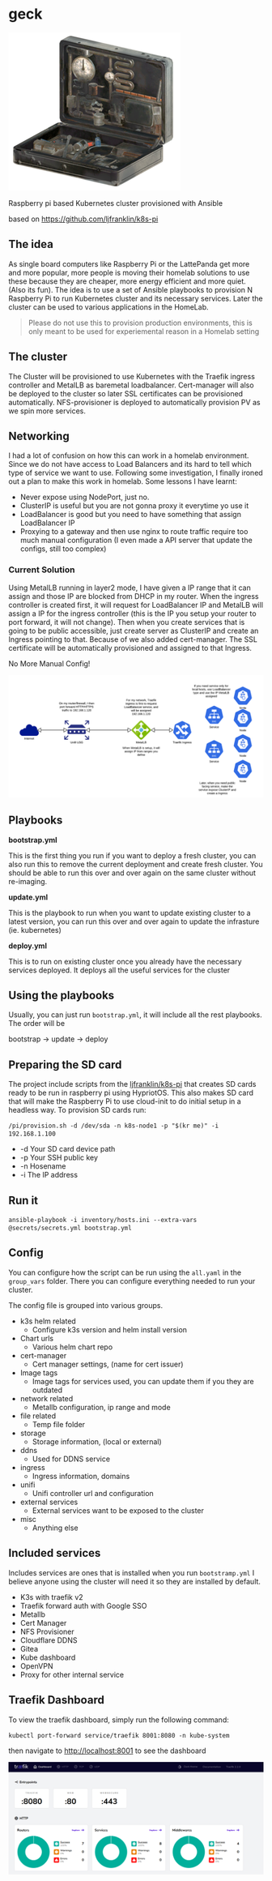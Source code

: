 # geck

![Garden of Eden Creation Kit](geck.png)

Raspberry pi based Kubernetes cluster provisioned with Ansible

based on https://github.com/ljfranklin/k8s-pi

## The idea
As single board computers like Raspberry Pi or the LattePanda get more and more popular, more people is moving their homelab solutions to use these because they are cheaper, more energy efficient and more quiet. (Also its fun). The idea is to use a set of Ansible playbooks to provision N Raspberry Pi to run Kubernetes cluster and its necessary services. Later the cluster can be used to various applications in the HomeLab.

> Please do not use this to provision production environments, this is only meant to be used for experiemental reason in a Homelab setting

## The cluster
The Cluster will be provisioned to use Kubernetes with the Traefik ingress controller and MetalLB as baremetal loadbalancer. Cert-manager will also be deployed to the cluster so later SSL certificates can be provisioned automatically. NFS-provisioner is deployed to automatically provision PV as we spin more services.

## Networking
I had a lot of confusion on how this can work in a homelab environment. Since we do not have access to Load Balancers and its hard to tell which type of service we want to use. Following some investigation, I finally ironed out a plan to make this work in homelab. Some lessons I have learnt:

- Never expose using NodePort, just no.
- ClusterIP is useful but you are not gonna proxy it everytime yo use it
- LoadBalancer is good but you need to have something that assign LoadBalancer IP
- Proxying to a gateway and then use nginx to route traffic require too much manual configuration (I even made a API server that update the configs, still too complex)

### Current Solution

Using MetalLB running in layer2 mode, I have given a IP range that it can assign and those IP are blocked from DHCP in my router. When the ingress controller is created first, it will request for LoadBalancer IP and MetalLB will assign a IP for the ingress controller (this is the IP you setup your router to port forward, it will not change). Then when you create services that is going to be public accessible, just create server as ClusterIP and create an Ingress pointing to that. Because of we also added cert-manager. The SSL certificate will be automatically provisioned and assigned to that Ingress.

No More Manual Config!

![Geck Network](geck_network.png)

## Playbooks

__bootstrap.yml__

This is the first thing you run if you want to deploy a fresh cluster, you can also run this to remove the current deployment and create fresh cluster. You should be able to run this over and over again on the same cluster without re-imaging.

__update.yml__

This is the playbook to run when you want to update existing cluster to a latest version, you can run this over and over again to update the infrasture (ie. kubernetes)

__deploy.yml__

This is to run on existing cluster once you already have the necessary services deployed. It deploys all the useful services for the cluster

## Using the playbooks
Usually, you can just run `bootstrap.yml`, it will include all the rest playbooks. The order will be

bootstrap -> update -> deploy

## Preparing the SD card
The project include scripts from the [ljfranklin/k8s-pi](https://github.com/ljfranklin/k8s-pi) that creates SD cards ready to be run in raspberry pi using HypriotOS. This also makes SD card that will make the Raspberry Pi to use cloud-init to do initial setup in a headless way. To provision SD cards run:

```
/pi/provision.sh -d /dev/sda -n k8s-node1 -p "$(kr me)" -i 192.168.1.100
```

* -d Your SD card device path
* -p Your SSH public key
* -n Hosename
* -i The IP address

## Run it

```
ansible-playbook -i inventory/hosts.ini --extra-vars @secrets/secrets.yml bootstrap.yml
```

## Config
You can configure how the script can be run using the `all.yaml` in the `group_vars` folder. There you can configure everything needed to run your cluster.

The config file is grouped into various groups.

- k3s helm related
    - Configure k3s version and helm install version
- Chart urls
    - Various helm chart repo
- cert-manager
    - Cert manager settings, (name for cert issuer)
- Image tags
    - Image tags for services used, you can update them if you they are outdated
- network related
    - Metallb configuration, ip range and mode
- file related
    - Temp file folder
- storage
    - Storage information, (local or external)
- ddns
    - Used for DDNS service
- ingress
    - Ingress information, domains
- unifi
    - Unifi controller url and configuration
- external services
    - External services want to be exposed to the cluster
- misc
    - Anything else

## Included services
Includes services are ones that is installed when you run `bootstramp.yml` I believe anyone using the cluster will need it so they are installed by default.
- K3s with traefik v2
- Traefik forward auth with Google SSO
- Metallb
- Cert Manager
- NFS Provisioner
- Cloudflare DDNS
- Gitea
- Kube dashboard
- OpenVPN
- Proxy for other internal service


## Traefik Dashboard
To view the traefik dashboard, simply run the following command:
```
kubectl port-forward service/traefik 8001:8080 -n kube-system
```
then navigate to [http://localhost:8001](http://localhost:8001) to see the dashboard

![Traefik Dashboard](traefik.png)

